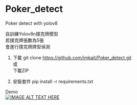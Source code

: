 # Poker_detect
Poker detect with yolov8

自訓練Yolov8n撲克牌模型  
若撲克牌張數為5張   
會進行撲克牌牌型偵測  

1. 下載
git clone https://github.com/imkait/Poker_detect.git  
或  
下載ZIP

3. 安裝套件
pip install -r requirements.txt

Demo  
[![IMAGE ALT TEXT HERE](https://img.youtube.com/vi/STNjKnMa7pM/0.jpg)](https://www.youtube.com/watch?v=STNjKnMa7pM)
